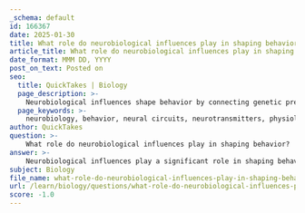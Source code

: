 ```yaml
---
_schema: default
id: 166367
date: 2025-01-30
title: What role do neurobiological influences play in shaping behavior?
article_title: What role do neurobiological influences play in shaping behavior?
date_format: MMM DD, YYYY
post_on_text: Posted on
seo:
  title: QuickTakes | Biology
  page_description: >-
    Neurobiological influences shape behavior by connecting genetic predispositions with environmental responses, exploring neural circuits, neurotransmitter roles, physiological reactions, learning, and the interaction of genetics with environment.
  page_keywords: >-
    neurobiology, behavior, neural circuits, neurotransmitters, physiological responses, learning, memory, genetic influences, environmental stimuli, aggression, survival, animal behavior
author: QuickTakes
question: >-
    What role do neurobiological influences play in shaping behavior?
answer: >-
    Neurobiological influences play a significant role in shaping behavior by providing the mechanisms through which genetic predispositions are expressed in response to environmental stimuli. Understanding these influences involves examining both the structure and function of the nervous system, as well as the interactions between neural circuits and neurotransmitter systems.\n\n### Key Aspects of Neurobiological Influences on Behavior\n\n1. **Neural Circuits**: The brain is composed of complex networks of neurons that communicate through synapses. These neural circuits are responsible for processing sensory information, coordinating motor responses, and regulating emotional states. For example, specific circuits may be activated during aggressive encounters or social interactions, influencing how an animal behaves in those contexts.\n\n2. **Neurotransmitter Systems**: Neurotransmitters are chemical messengers that transmit signals across synapses. Different neurotransmitters, such as dopamine, serotonin, and norepinephrine, are associated with various behavioral outcomes. For instance, dopamine is often linked to reward-seeking behavior, while serotonin is associated with mood regulation. Variations in these neurotransmitter systems can lead to differences in behavior among individuals.\n\n3. **Physiological Responses**: Neurobiology also encompasses the physiological responses that occur in reaction to environmental stimuli. For example, the fight-or-flight response is mediated by the activation of the sympathetic nervous system, which prepares an organism to either confront or flee from a threat. This immediate response is a proximate cause of behavior, illustrating how neurobiological mechanisms can trigger specific actions.\n\n4. **Learning and Memory**: Neurobiological processes are crucial for learning and memory, which in turn shape behavior. The ability to learn from past experiences and adapt behavior accordingly is essential for survival. For example, animals that can remember the locations of food sources or recognize potential predators are more likely to thrive in their environments.\n\n5. **Genetic and Environmental Interactions**: While neurobiological mechanisms are vital, they do not operate in isolation. Genetic factors provide the blueprint for potential behaviors, while environmental influences can modify how these behaviors are expressed. For instance, an animal's genetic predisposition towards aggression may be amplified or diminished by its social environment.\n\n### Conclusion\n\nIn summary, neurobiological influences are integral to understanding how behavior is shaped. They provide the mechanisms that translate genetic predispositions into observable actions in response to environmental cues. By examining these influences through the lens of both proximate and ultimate causes, researchers can gain a comprehensive understanding of the complexities of animal behavior. This approach allows for a deeper exploration of how behaviors have evolved and adapted over time, contributing to the fitness and survival of species.
subject: Biology
file_name: what-role-do-neurobiological-influences-play-in-shaping-behavior.md
url: /learn/biology/questions/what-role-do-neurobiological-influences-play-in-shaping-behavior
score: -1.0
---
```


&nbsp;